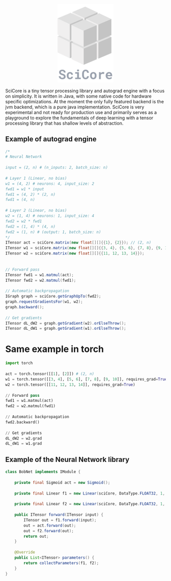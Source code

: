 
<p align="center">
    <img src="logo_with_text.svg" alt="SciCore Logo" width="35%" shape-rendering="crispEdges"/>
</p>

SciCore is a tiny tensor processing library and autograd engine with a focus on simplicity. It is written in Java,
with some native code for hardware specific optimizations.
At the moment the only fully featured backend is the jvm backend, which is a pure java implementation.
SciCore is very experimental and not ready for production use and primarily serves as a playground to explore the
fundamentals
of deep learning with a tensor processing library that has shallow levels of abstraction.

## Example of autograd engine

```java
/*
# Neural Network

input = (2, n) # (n_inputs: 2, batch_size: n)

# Layer 1 (Linear, no bias)
w1 = (4, 2) # neurons: 4, input_size: 2
fwd1 = w1 * input
fwd1 = (4, 2) * (2, n)
fwd1 = (4, n)

# Layer 2 (Linear, no bias)
w2 = (1, 4) # neurons: 1, input_size: 4
fwd2 = w2 * fwd1
fwd2 = (1, 4) * (4, n)
fwd2 = (1, n) # (output: 1, batch_size: n)
*/
ITensor act = sciCore.matrix(new float[][]{{1}, {2}}); // (2, n)
ITensor w1 = sciCore.matrix(new float[][]{{3, 4}, {5, 6}, {7, 8}, {9, 10}});
ITensor w2 = sciCore.matrix(new float[][]{{11, 12, 13, 14}});


// Forward pass
ITensor fwd1 = w1.matmul(act);
ITensor fwd2 = w2.matmul(fwd1);

// Automatic backpropagation
IGraph graph = sciCore.getGraphUpTo(fwd2);
graph.requestGradientsFor(w1, w2);
graph.backward();

// Get gradients
ITensor dL_dW2 = graph.getGradient(w2).orElseThrow();
ITensor dL_dW1 = graph.getGradient(w1).orElseThrow();

```

# Same example in torch
    
```python
import torch

act = torch.tensor([[1], [2]]) # (2, n)
w1 = torch.tensor([[3, 4], [5, 6], [7, 8], [9, 10]], requires_grad=True)
w2 = torch.tensor([[11, 12, 13, 14]], requires_grad=True)

// Forward pass
fwd1 = w1.matmul(act)
fwd2 = w2.matmul(fwd1)

// Automatic backpropagation
fwd2.backward()

// Get gradients
dL_dW2 = w2.grad
dL_dW1 = w1.grad
```

## Example of the Neural Network library

```java
class BobNet implements IModule {
    
    private final Sigmoid act = new Sigmoid();
    
    private final Linear f1 = new Linear(sciCore, DataType.FLOAT32, 1, 1, true);
    
    private final Linear f2 = new Linear(sciCore, DataType.FLOAT32, 1, 1, true);
    
    public ITensor forward(ITensor input) {
        ITensor out = f1.forward(input);
        out = act.forward(out);
        out = f2.forward(out);
        return out;
    }
    
    @Override
    public List<ITensor> parameters() {
        return collectParameters(f1, f2);
    }
}
```
